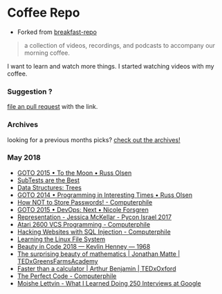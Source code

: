 # Coffee Repo #

* Forked from [breakfast-repo](https://github.com/ashleygwilliams/breakfast-repo)

> a collection of videos, recordings, and podcasts to accompany our morning coffee.

I want to learn and watch more things. I started watching videos with my coffee.

### Suggestion ?

[file an pull request](https://github.com/christopher-burke/coffee-repo/pulls) with the link.

### Archives

looking for a previous months picks? [check out the archives!](https://github.com/christopher-burke/coffee-repo/tree/coffee-repo/archives/)

### May 2018

* [GOTO 2015 • To the Moon • Russ Olsen](https://youtu.be/l3XwpSKqNZw)
* [SubTests are the Best](https://youtu.be/yrTdDmDazr0)
* [Data Structures: Trees](https://youtu.be/oSWTXtMglKE)
* [GOTO 2014 • Programming in Interesting Times • Russ Olsen](https://youtu.be/g3lnH4x7pHg)
* [How NOT to Store Passwords! - Computerphile](https://youtu.be/8ZtInClXe1Q)
* [GOTO 2015 • DevOps: Next • Nicole Forsgren](https://youtu.be/dMwGfRINpz0)
* [Representation - Jessica McKellar - Pycon Israel 2017](https://youtu.be/p6ZzJQUw6EY)
* [Atari 2600 VCS Programming - Computerphile](https://youtu.be/fce39nQm9TY)
* [Hacking Websites with SQL Injection - Computerphile](https://youtu.be/_jKylhJtPmI)
* [Learning the Linux File System](https://youtu.be/HIXzJ3Rz9po)
* [Beauty in Code 2018 — Kevlin Henney — 1968](https://youtu.be/KjgvffBlWAg)
* [The surprising beauty of mathematics | Jonathan Matte | TEDxGreensFarmsAcademy](https://youtu.be/SEiSloE1r-A)
* [Faster than a calculator | Arthur Benjamin | TEDxOxford](https://youtu.be/e4PTvXtz4GM)
* [The Perfect Code - Computerphile](https://youtu.be/WPoQfKQlOjg)
* [Moishe Lettvin - What I Learned Doing 250 Interviews at Google](https://youtu.be/r8RxkpUvxK0)
